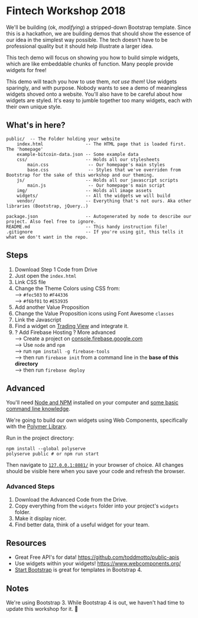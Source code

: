 # Fintech Workshop 2018

We'll be building (ok, *modifying*) a stripped-down Bootstrap template.
Since this is a hackathon, we are building demos that should show the essence of our idea in the simplest way possible.
The tech doesn't have to be professional quality but it should help illustrate a larger idea.

This tech demo will focus on showing you how to build simple widgets, which are like embeddable chunks of function.
Many people provide widgets for free!

This demo will teach you how to use them, _not use them_! Use widgets sparingly, and with purpose.
Nobody wants to see a demo of meaningless widgets shoved onto a website. You'll also have to be careful about how
widgets are styled. It's easy to jumble together too many widgets, each with their own unique style.

## What's in here?

```
public/  -- The Folder holding your website
    index.html                -- The HTML page that is loaded first. The 'homepage'
    example-bitcoin-data.json -- Some example data
    css/                      -- Holds all our stylesheets
        main.css               -- Our homepage's main styles
        base.css               -- Styles that we've overriden from Bootstrap for the sake of this workshop and our theming.
    js/                       -- Holds all our javascript scripts
        main.js                -- Our homepage's main script
    img/                      -- Holds all image assets
    widgets/                  -- All the widgets we will build
    vendor/                   -- Everything that's not ours. Aka other libraries (Bootstrap, jQuery..)

package.json                  -- Autogenerated by node to describe our project. Also feel free to ignore.
README.md                     -- This handy instruction file!
.gitignore                    -- If you're using git, this tells it what we don't want in the repo.
```
## Steps
1. Download Step 1 Code from Drive
2. Just open the `index.html`  
3. Link CSS file
4. Change the Theme Colors using CSS from:  
    --> `#fec503` to `#F44336`  
    --> `#f6bf01` to `#E53935`  
5. Add another Value Proposition
6. Change the Value Proposition icons using Font Awesome `classes`
7. Link the Javascript
8. Find a widget on [Trading View](https://www.tradingview.com/widget/) and integrate it.
12. ? Add Firebase Hosting ? More advanced  
    --> Create a project on [console.firebase.google.com](https://console.firebase.google.com)  
    --> Use `node` and `npm`  
    --> run `npm install -g firebase-tools`  
    --> then run `firebase init` from a command line in the
     **base of this directory**  
    --> then run `firebase deploy`  

## Advanced
You'll need [Node and NPM](https://nodejs.org) installed on your computer and [some basic command line knowledge](https://tutorial.djangogirls.org/en/intro_to_command_line/).

We're going to build our own widgets using Web Components, specifically with the [Polymer Library](https://www.polymer-project.org/2.0/start/quick-tour).

Run in the project directory:
```
npm install --global polyserve
polyserve public # or npm run start
```

Then navigate to [`127.0.0.1:8081/`](http://127.0.0.1:8081/) in your browser of choice. All changes should be visible here when you save
your code and refresh the browser.

### Advanced Steps
1. Download the Advanced Code from the Drive.
1. Copy everything from the `widgets` folder into your project's `widgets` folder.
1. Make it display nicer.
1. Find better data, think of a useful widget for your team.

## Resources
* Great Free API's for data! https://github.com/toddmotto/public-apis
* Use widgets within your widgets! https://www.webcomponents.org/
* [Start Bootstrap](https://startbootstrap.com/template-categories/all/) is great for templates in Bootstrap 4.


## Notes
We're using Bootstrap 3. While Bootstrap 4 is out, we haven't had time to update this workshop for it. :shrug:
